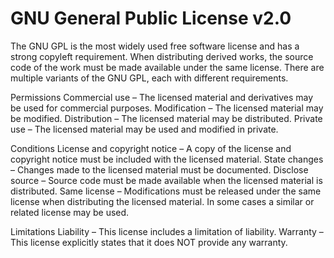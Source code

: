 GNU General Public License v2.0
===============================

The GNU GPL is the most widely used free software license and has a strong copyleft requirement. When distributing
derived works, the source code of the work must be made available under the same license. There are multiple variants of
the GNU GPL, each with different requirements.

Permissions
Commercial use – The licensed material and derivatives may be used for commercial purposes.
Modification – The licensed material may be modified.
Distribution – The licensed material may be distributed.
Private use – The licensed material may be used and modified in private.

Conditions
License and copyright notice – A copy of the license and copyright notice must be included with the licensed material.
State changes – Changes made to the licensed material must be documented.
Disclose source – Source code must be made available when the licensed material is distributed.
Same license – Modifications must be released under the same license when distributing the licensed material. In some
    cases a similar or related license may be used.

Limitations
Liability – This license includes a limitation of liability.
Warranty – This license explicitly states that it does NOT provide any warranty.

